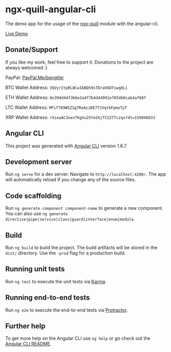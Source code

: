 # ngx-quill-angular-cli

The demo app for the usage of the [ngx-quill](https://github.com/KillerCodeMonkey/ngx-quill) module with the angular-cli.

[Live Demo](https://killercodemonkey.github.io/ngx-quill-angular-cli/)

## Donate/Support

If you like my work, feel free to support it. Donations to the project are always welcomed :)

PayPal: [PayPal.Me/bengtler](PayPal.Me/bengtler)

BTC Wallet Address:
`3QVyr2tpRLBCw1kBQ59sTDraV6DTswq8Li`

ETH Wallet Address:
`0x394d44f3b6e3a4f7b4d44991e7654b0cab4af68f`

LTC Wallet Address:
`MFif769WSZ1g7ReAzzDE7TJVqtkFpmoTyT`

XRP Wallet Address:
`rXieaAC3nevTKgVu2SYoShjTCS2Tfczqx?dt=159046833`

## Angular CLI

This project was generated with [Angular CLI](https://github.com/angular/angular-cli) version 1.6.7.

## Development server

Run `ng serve` for a dev server. Navigate to `http://localhost:4200/`. The app will automatically reload if you change any of the source files.

## Code scaffolding

Run `ng generate component component-name` to generate a new component. You can also use `ng generate directive|pipe|service|class|guard|interface|enum|module`.

## Build

Run `ng build` to build the project. The build artifacts will be stored in the `dist/` directory. Use the `-prod` flag for a production build.

## Running unit tests

Run `ng test` to execute the unit tests via [Karma](https://karma-runner.github.io).

## Running end-to-end tests

Run `ng e2e` to execute the end-to-end tests via [Protractor](http://www.protractortest.org/).

## Further help

To get more help on the Angular CLI use `ng help` or go check out the [Angular CLI README](https://github.com/angular/angular-cli/blob/master/README.md).
